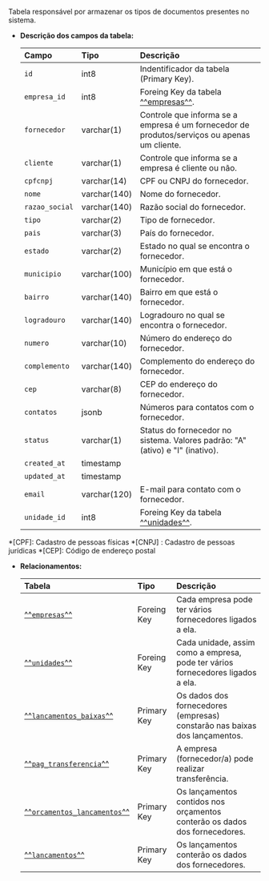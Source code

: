 Tabela responsável por armazenar os tipos de documentos presentes no sistema.

- **Descrição dos campos da tabela:**

  | Campo          | Tipo         | Descrição                                                                                    |
  | :------------- | :----------- | :------------------------------------------------------------------------------------------- |
  | `id`           | int8         | Indentificador da tabela (Primary Key).                                                      |
  | `empresa_id`   | int8         | Foreing Key da tabela [^^empresas^^](#empresas).                                             |
  | `fornecedor`   | varchar(1)   | Controle que informa se a empresa é um fornecedor de produtos/serviços ou apenas um cliente. |
  | `cliente`      | varchar(1)   | Controle que informa se a empresa é cliente ou não.                                          |
  | `cpfcnpj`      | varchar(14)  | CPF ou CNPJ do fornecedor.                                                                   |
  | `nome`         | varchar(140) | Nome do fornecedor.                                                                          |
  | `razao_social` | varchar(140) | Razão social do fornecedor.                                                                  |
  | `tipo`         | varchar(2)   | Tipo de fornecedor.                                                                          |
  | `pais`         | varchar(3)   | País do fornecedor.                                                                          |
  | `estado`       | varchar(2)   | Estado no qual se encontra o fornecedor.                                                     |
  | `municipio`    | varchar(100) | Município em que está o fornecedor.                                                          |
  | `bairro`       | varchar(140) | Bairro em que está o fornecedor.                                                             |
  | `logradouro`   | varchar(140) | Logradouro no qual se encontra o fornecedor.                                                 |
  | `numero`       | varchar(10)  | Número do endereço do fornecedor.                                                            |
  | `complemento`  | varchar(140) | Complemento do endereço do fornecedor.                                                       |
  | `cep`          | varchar(8)   | CEP do endereço do fornecedor.                                                               |
  | `contatos`     | jsonb        | Números para contatos com o fornecedor.                                                      |
  | `status`       | varchar(1)   | Status do fornecedor no sistema. Valores padrão: "A" (ativo) e "I" (inativo).                |
  | `created_at`   | timestamp    |                                                                                              |
  | `updated_at`   | timestamp    |                                                                                              |
  | `email`        | varchar(120) | E-mail para contato com o fornecedor.                                                        |
  | `unidade_id`   | int8         | Foreing Key da tabela [^^unidades^^](#unidades).                                             |

*[CPF]: Cadastro de pessoas físicas
*[CNPJ] : Cadastro de pessoas jurídicas
*[CEP]: Código de endereço postal

- **Relacionamentos:**

  | Tabela                                                  | Tipo        | Descrição                                                                       |
  | :------------------------------------------------------ | :---------- | :------------------------------------------------------------------------------ |
  | [^^`empresas`^^](#empresas)                             | Foreing Key | Cada empresa pode ter vários fornecedores ligados a ela.                        |
  | [^^`unidades`^^](#unidades)                             | Foreing Key | Cada unidade, assim como a empresa, pode ter vários fornecedores ligados a ela. |
  | [^^`lancamentos_baixas`^^](#lancamentos_baixas)         | Primary Key | Os dados dos fornecedores (empresas) constarão nas baixas dos lançamentos.      |
  | [^^`pag_transferencia`^^](#pag_transferencias)          | Primary Key | A empresa (fornecedor/a) pode realizar transferência.                           |
  | [^^`orcamentos_lancamentos`^^](#orcamentos_lancamentos) | Primary Key | Os lançamentos contidos nos orçamentos conterão os dados dos fornecedores.      |
  | [^^`lancamentos`^^](#lancamentos)                       | Primary Key | Os lançamentos conterão os dados dos fornecedores.                              |